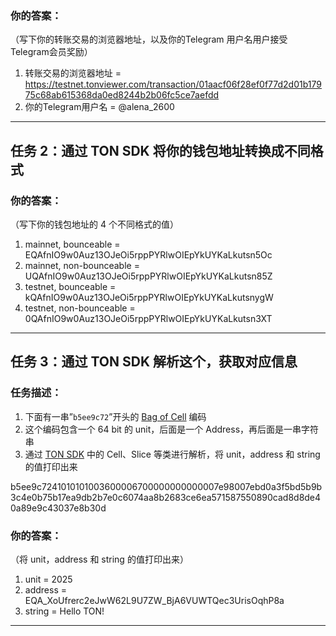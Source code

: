 
### 你的答案：

（写下你的转账交易的浏览器地址，以及你的Telegram 用户名用户接受Telegram会员奖励）

1. 转账交易的浏览器地址 = https://testnet.tonviewer.com/transaction/01aacf06f28ef0f77d2d01b17975c68ab615368da0ed8244b2b06fc5ce7aefdd
2. 你的Telegram用户名 = @alena_2600

---

## 任务 2：通过 TON SDK 将你的钱包地址转换成不同格式

### 你的答案：

（写下你的钱包地址的 4 个不同格式的值）

1. mainnet, bounceable = EQAfnIO9w0Auz13OJeOi5rppPYRlwOIEpYkUYKaLkutsn5Oc
2. mainnet, non-bounceable = UQAfnIO9w0Auz13OJeOi5rppPYRlwOIEpYkUYKaLkutsn85Z
3. testnet, bounceable = kQAfnIO9w0Auz13OJeOi5rppPYRlwOIEpYkUYKaLkutsnygW
4. testnet, non-bounceable = 0QAfnIO9w0Auz13OJeOi5rppPYRlwOIEpYkUYKaLkutsn3XT

---

## 任务 3：通过 TON SDK 解析这个，获取对应信息

### 任务描述：

1. 下面有一串”`b5ee9c72`”开头的 [Bag of Cell](https://www.notion.so/1745274bd2cf80e4b8efeae385fea2b3?pvs=21) 编码
2. 这个编码包含一个 64 bit 的 unit，后面是一个 Address，再后面是一串字符串
3. 通过 [TON SDK](https://docs.ton.org/v3/guidelines/dapps/apis-sdks/sdk) 中的 Cell、Slice 等类进行解析，将 unit，address 和 string 的值打印出来

b5ee9c7241010101003600006700000000000007e98007ebd0a3f5bd5b9b3c4e0b75b17ea9db2b7e0c6074aa8b2683ce6ea571587550890cad8d8de40a89e9c43037e8b30d

### 你的答案：

（将 unit，address 和 string 的值打印出来）
1. unit = 2025
2. address = EQA_XoUfrerc2eJwW62L9U7ZW_BjA6VUWTQec3UrisOqhP8a
3. string = Hello TON!

---
